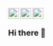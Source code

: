 [<img align="left" alt="zee229 | Gmail" width="22px" src="https://cdn.jsdelivr.net/npm/simple-icons@v3/icons/gmail.svg" />](mailto:yastrebnikita723@gmail.com)
[<img align="left" alt="zee229 | LinkedIn" width="22px" src="https://cdn.jsdelivr.net/npm/simple-icons@v3/icons/linkedin.svg" />](https://www.linkedin.com/in/nikita-yastreb-8b7b94238/)
[<img align="left" alt="zee229 | Telegram" width="22px" src="https://cdn.jsdelivr.net/npm/simple-icons@v3/icons/telegram.svg" />](https://t.me/nikita_yastreb)
<br/>

### Hi there 👋

<!--
**zee229/zee229** is a ✨ _special_ ✨ repository because its `README.md` (this file) appears on your GitHub profile.

Here are some ideas to get you started:

- 🔭 I’m currently working on ...
- 🌱 I’m currently learning ...
- 👯 I’m looking to collaborate on ...
- 🤔 I’m looking for help with ...
- 💬 Ask me about ...
- 📫 How to reach me: ...
- 😄 Pronouns: ...
- ⚡ Fun fact: ...
-->
